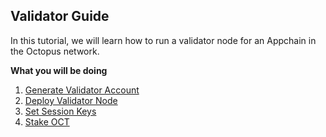 ## Validator Guide

In this tutorial, we will learn how to run a validator node for an Appchain in the Octopus network.

**What you will be doing**

1. [Generate Validator Account](./validator-generate-keys.md)
2. [Deploy Validator Node](./validator-deploy.md)
3. [Set Session Keys](./validator-set-session-keys.md)
4. [Stake OCT](./validator-stake.md)

